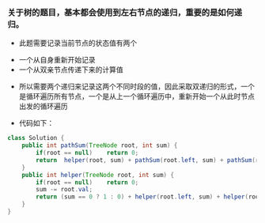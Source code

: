 <H3> 关于树的题目，基本都会使用到左右节点的递归，重要的是如何递归。 </H3>

* 此题需要记录当前节点的状态值有两个
+ 一个从自身重新开始记录
+ 一个从双亲节点传递下来的计算值

* 所以需要两个递归来记录这两个不同时段的值，因此采取双递归的形式，一个是循环遍历所有节点，一个是从上一个循环遍历中，重新开始一个从此时节点出发的循环遍历

* 代码如下：
```java
class Solution {
    public int pathSum(TreeNode root, int sum) {
        if(root == null)    return 0;
        return  helper(root, sum) + pathSum(root.left, sum) + pathSum(root.right, sum);
    }
    public int helper(TreeNode root, int sum) {
        if(root == null)    return 0;
        sum -= root.val;
        return (sum == 0 ? 1 : 0) + helper(root.left, sum) + helper(root.right, sum);
    }
}
```
